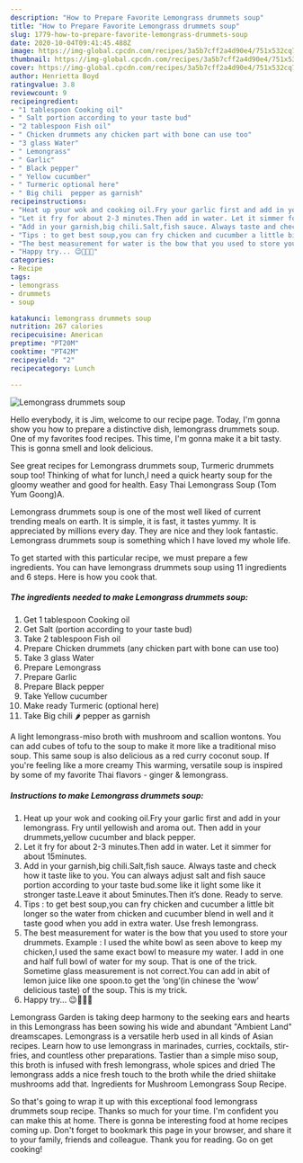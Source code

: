 ```yaml
---
description: "How to Prepare Favorite Lemongrass drummets soup"
title: "How to Prepare Favorite Lemongrass drummets soup"
slug: 1779-how-to-prepare-favorite-lemongrass-drummets-soup
date: 2020-10-04T09:41:45.488Z
image: https://img-global.cpcdn.com/recipes/3a5b7cff2a4d90e4/751x532cq70/lemongrass-drummets-soup-recipe-main-photo.jpg
thumbnail: https://img-global.cpcdn.com/recipes/3a5b7cff2a4d90e4/751x532cq70/lemongrass-drummets-soup-recipe-main-photo.jpg
cover: https://img-global.cpcdn.com/recipes/3a5b7cff2a4d90e4/751x532cq70/lemongrass-drummets-soup-recipe-main-photo.jpg
author: Henrietta Boyd
ratingvalue: 3.8
reviewcount: 9
recipeingredient:
- "1 tablespoon Cooking oil"
- " Salt portion according to your taste bud"
- "2 tablespoon Fish oil"
- " Chicken drummets any chicken part with bone can use too"
- "3 glass Water"
- " Lemongrass"
- " Garlic"
- " Black pepper"
- " Yellow cucumber"
- " Turmeric optional here"
- " Big chili  pepper as garnish"
recipeinstructions:
- "Heat up your wok and cooking oil.Fry your garlic first and add in your lemongrass. Fry until yellowish and aroma out. Then add in your drummets,yellow cucumber and black pepper."
- "Let it fry for about 2-3 minutes.Then add in water. Let it simmer for about 15minutes."
- "Add in your garnish,big chili.Salt,fish sauce. Always taste and check how it taste like to you. You can always adjust salt and fish sauce portion according to your taste bud.some like it light some like it stronger taste.Leave it about 5minutes.Then it’s done. Ready to serve."
- "Tips : to get best soup,you can fry chicken and cucumber a little bit longer so the water from chicken and cucumber blend in well and it taste good when you add in extra water. Use fresh lemongrass."
- "The best measurement for water is the bow that you used to store your drummets. Example : I used the white bowl as seen above to keep my chicken,I used the same exact bowl to measure my water. I add in one and half full bowl of water for my soup. That is one of the trick. Sometime glass measurement is not correct.You can add in abit of lemon juice like one spoon.to get the ‘ong’(in chinese the ‘wow’ delicious taste) of the soup. This is my trick."
- "Happy try... 😉💙💚💛"
categories:
- Recipe
tags:
- lemongrass
- drummets
- soup

katakunci: lemongrass drummets soup 
nutrition: 267 calories
recipecuisine: American
preptime: "PT20M"
cooktime: "PT42M"
recipeyield: "2"
recipecategory: Lunch

---
```



![Lemongrass drummets soup](https://img-global.cpcdn.com/recipes/3a5b7cff2a4d90e4/751x532cq70/lemongrass-drummets-soup-recipe-main-photo.jpg)

Hello everybody, it is Jim, welcome to our recipe page. Today, I'm gonna show you how to prepare a distinctive dish, lemongrass drummets soup. One of my favorites food recipes. This time, I'm gonna make it a bit tasty. This is gonna smell and look delicious.

See great recipes for Lemongrass drummets soup, Turmeric drummets soup too! Thinking of what for lunch,I need a quick hearty soup for the gloomy weather and good for health. Easy Thai Lemongrass Soup (Tom Yum Goong)A.

Lemongrass drummets soup is one of the most well liked of current trending meals on earth. It is simple, it is fast, it tastes yummy. It is appreciated by millions every day. They are nice and they look fantastic. Lemongrass drummets soup is something which I have loved my whole life.


To get started with this particular recipe, we must prepare a few ingredients. You can have lemongrass drummets soup using 11 ingredients and 6 steps. Here is how you cook that.

<!--inarticleads1-->

##### The ingredients needed to make Lemongrass drummets soup:

1. Get 1 tablespoon Cooking oil
1. Get  Salt (portion according to your taste bud)
1. Take 2 tablespoon Fish oil
1. Prepare  Chicken drummets (any chicken part with bone can use too)
1. Take 3 glass Water
1. Prepare  Lemongrass
1. Prepare  Garlic
1. Prepare  Black pepper
1. Take  Yellow cucumber
1. Make ready  Turmeric (optional here)
1. Take  Big chili 🌶 pepper as garnish


A light lemongrass-miso broth with mushroom and scallion wontons. You can add cubes of tofu to the soup to make it more like a traditional miso soup. This same soup is also delicious as a red curry coconut soup. If you&#39;re feeling like a more creamy This warming, versatile soup is inspired by some of my favorite Thai flavors - ginger &amp; lemongrass. 

<!--inarticleads2-->

##### Instructions to make Lemongrass drummets soup:

1. Heat up your wok and cooking oil.Fry your garlic first and add in your lemongrass. Fry until yellowish and aroma out. Then add in your drummets,yellow cucumber and black pepper.
1. Let it fry for about 2-3 minutes.Then add in water. Let it simmer for about 15minutes.
1. Add in your garnish,big chili.Salt,fish sauce. Always taste and check how it taste like to you. You can always adjust salt and fish sauce portion according to your taste bud.some like it light some like it stronger taste.Leave it about 5minutes.Then it’s done. Ready to serve.
1. Tips : to get best soup,you can fry chicken and cucumber a little bit longer so the water from chicken and cucumber blend in well and it taste good when you add in extra water. Use fresh lemongrass.
1. The best measurement for water is the bow that you used to store your drummets. Example : I used the white bowl as seen above to keep my chicken,I used the same exact bowl to measure my water. I add in one and half full bowl of water for my soup. That is one of the trick. Sometime glass measurement is not correct.You can add in abit of lemon juice like one spoon.to get the ‘ong’(in chinese the ‘wow’ delicious taste) of the soup. This is my trick.
1. Happy try... 😉💙💚💛


Lemongrass Garden is taking deep harmony to the seeking ears and hearts in this Lemongrass has been sowing his wide and abundant &#34;Ambient Land&#34; dreamscapes. Lemongrass is a versatile herb used in all kinds of Asian recipes. Learn how to use lemongrass in marinades, curries, cocktails, stir-fries, and countless other preparations. Tastier than a simple miso soup, this broth is infused with fresh lemongrass, whole spices and dried The lemongrass adds a nice fresh touch to the broth while the dried shiitake mushrooms add that. Ingredients for Mushroom Lemongrass Soup Recipe. 

So that's going to wrap it up with this exceptional food lemongrass drummets soup recipe. Thanks so much for your time. I'm confident you can make this at home. There is gonna be interesting food at home recipes coming up. Don't forget to bookmark this page in your browser, and share it to your family, friends and colleague. Thank you for reading. Go on get cooking!
